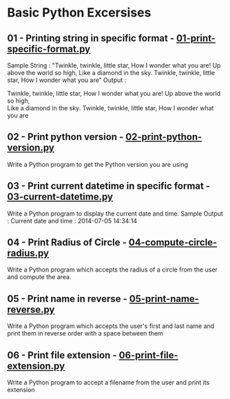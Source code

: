 # Basic Python Excersises

## 01 - Printing string in specific format - [01-print-specific-format.py](./01-print-specific-format.py)

Sample String : "Twinkle, twinkle, little star, How I wonder what you are! Up above the world so high, Like a diamond in the sky. Twinkle, twinkle, little star, How I wonder what you are" Output :

Twinkle, twinkle, little star,
	How I wonder what you are! 
		Up above the world so high,   		
		Like a diamond in the sky. 
Twinkle, twinkle, little star, 
	How I wonder what you are

## 02 - Print python version - [02-print-python-version.py](./02-print-python-version.py)

Write a Python program to get the Python version you are using

## 03 - Print current datetime in specific format - [03-current-datetime.py](./03-current-datetime.py)

Write a Python program to display the current date and time.
Sample Output :
Current date and time :
2014-07-05 14:34:14

## 04 - Print Radius of Circle - [04-compute-circle-radius.py](./04-compute-circle-radius.py)

Write a Python program which accepts the radius of a circle from the user and compute the area.

## 05 - Print name in reverse - [05-print-name-reverse.py](./05-print-name-reverse.py)

Write a Python program which accepts the user's first and last name and print them in reverse order with a space between them

## 06 - Print file extension - [06-print-file-extension.py](./06-print-file-extension.py)

Write a Python program to accept a filename from the user and print its extension

